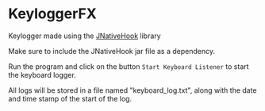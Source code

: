 # KeyloggerFX
Keylogger made using the [JNativeHook](https://github.com/kwhat/jnativehook) library

Make sure to include the JNativeHook jar file as a dependency.

Run the program and click on the button `Start Keyboard Listener` to start the keyboard logger.

All logs will be stored in a file named "keyboard_log.txt", along with the date and time stamp of the start of the log.
